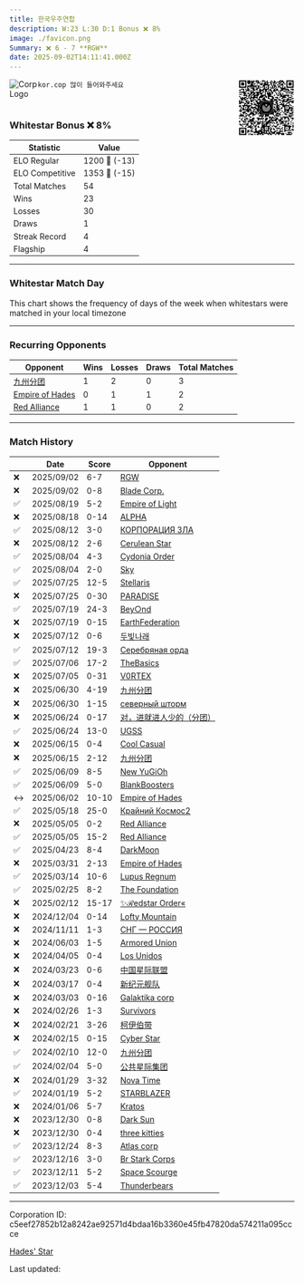 ```yaml
---
title: ​한국우주연합
description: W:23 L:30 D:1 Bonus ❌ 8%
image: ./favicon.png
Summary: ❌ 6 - 7 **RGW**
date: 2025-09-02T14:11:41.000Z
---
```

<head>
<link rel="icon" type="image/x-icon" href="./favicon.ico">
</head>
<img align="left" width="50" height="50" src="./favicon.ico" alt="Corp Logo"><img align="right" width="100" height="100" src="./qr.png" alt="QR Code">

```
kor.cop 많이 들어와주세요
```
<br>

### Whitestar Bonus ❌ 8%

| Statistic | Value |
| --- | --- |
| ELO Regular | 1200 🔻  (-13)|
| ELO Competitive | 1353 🔻  (-15)|
| Total Matches | 54 |
| Wins | 23 |
| Losses | 30 |
| Draws | 1 |
| Streak Record | 4 |
| Flagship | 4 |

---

### Whitestar Match Day

This chart shows the frequency of days of the week when whitestars were matched in your local timezone

<!-- Load Chart.js from jsDelivr CDN -->
<script src="https://cdn.jsdelivr.net/npm/chart.js@4.0.1"></script>

<!-- Create a canvas element where the chart will be rendered -->
<canvas id="myChart" width="400" height="200"></canvas>

<!-- JavaScript code to render the bar chart -->
<script>
    document.addEventListener("DOMContentLoaded", function() {
        // Ensure scanTime is an array; if empty, handle accordingly
        let timestamps = [1756390301,1756376176,1755129764,1755128862,1754553405,1754548606,1753888747,1753868913,1752991774,1752983661,1752507069,1752499554,1751895340,1751895340,1751331043,1751326838,1750836448,1750835547,1750339115,1750329498,1749545283,1749521139,1749023828,1749022626,1748416237,1747136723,1746003554,1746003253,1744965708,1742976862,1741523292,1740024685,1738889686,1732841274,1730884706,1716955418,1711857631,1710761203,1710239885,1709052712,1708515729,1708049360,1707604317,1707122306,1706658323,1706075920,1705236586,1704151736,1703514931,1703487883,1702998126,1702309287,1701864173,1701165413];

        const fontColor = 'rgba(64, 128, 160, 1)';

        // Function to convert Unix timestamps to day of the week (0=Sunday, 6=Saturday)
        function getDayOfWeek(timestamp) {
            return new Date(timestamp * 1000).getDay();
        }

        // Initialize an array to count occurrences for each day of the week
        let dayCounts = [0, 0, 0, 0, 0, 0, 0];

        // Populate the dayCounts array based on the scanTime data
        timestamps.forEach(ts => {
            let dayOfWeek = getDayOfWeek(ts);
            dayCounts[dayOfWeek]++;
        });

        // Chart.js configuration for the bar chart
        const data = {
            labels: ['Sunday', 'Monday', 'Tuesday', 'Wednesday', 'Thursday', 'Friday', 'Saturday'],
            datasets: [{
                data: dayCounts,
                backgroundColor: [
                    'rgba(0, 191, 255, 0.2)',   // Deep Sky Blue (Sunday)
                    'rgba(135, 206, 250, 0.2)', // Light Sky Blue (Monday)
                    'rgba(173, 216, 230, 0.2)', // Light Blue (Tuesday)
                    'rgba(214, 236, 243, 0.2)', // Custom light blue (Wednesday)
                    'rgba(173, 216, 230, 0.2)', // Light Blue (Thursday)
                    'rgba(135, 206, 250, 0.2)', // Light Sky Blue (Friday)
                    'rgba(0, 191, 255, 0.2)'    // Deep Sky Blue (Saturday)
                ],
                borderColor: [
                    'rgba(0, 191, 255, 1)',
                    'rgba(135, 206, 250, 1)',
                    'rgba(173, 216, 230, 1)',
                    'rgba(214, 236, 243, 1)',
                    'rgba(173, 216, 230, 1)',
                    'rgba(135, 206, 250, 1)',
                    'rgba(0, 191, 255, 1)'
                ],
                borderWidth: 1,
                minBarLength: 5
            }]
        };

        const config = {
            type: 'bar',
            data: data,
            options: {
                scales: {
                    y: {
                        beginAtZero: true,
                        ticks: {
                            stepSize: 1,
                            color: fontColor
                        },
                        grid: {
                            color: 'rgba(255, 255, 255, 0.2)'
                        }
                    },
                    x: {
                        ticks: {
                            color: fontColor
                        },
                        grid: {
                            display: false 
                        }
                    }
                },
                plugins: {
                    legend: {
                        display: false
                    }
                }
            }
        };

        // Render the chart
        const ctx = document.getElementById('myChart').getContext('2d');
        const myChart = new Chart(ctx, config);
    });
</script>
    
---
### Recurring Opponents

| Opponent | Wins | Losses | Draws | Total Matches |
| --- | --- | --- | --- | --- |
| [九州分团](https://ws.tsl.rocks/corp/e7374c31c95ba96f5c59c7c1de632517dd4cec2d4680e25e7f34d077133e4d4f/) | 1 | 2 | 0 | 3 |
| [Empire of Hades](https://ws.tsl.rocks/corp/5772c612f584faa0a1fcb0a9a96f08ee4ebba1f4cc1105d95634c651bddf54bf/) | 0 | 1 | 1 | 2 |
| [Red Alliance](https://ws.tsl.rocks/corp/72789009cc9ae3283afaad2d17fcfbd83e52175a6d6e4ec1a7161ef38645b0d8/) | 1 | 1 | 0 | 2 |

---
### Match History

|  | Date | Score | Opponent |
| --- | --- | --- | --- |
| ❌ | 2025/09/02 | 6-7 | [RGW](https://ws.tsl.rocks/corp/48a0b2c0f203025d10d1217dbcc5e27f3e31f56f2c407d61219c24ec88446be7/) |
| ❌ | 2025/09/02 | 0-8 | [Blade Corp\.](https://ws.tsl.rocks/corp/4f115f758a9b28f62e6272f0443baa7e7aaf16801e50275361463f9760a16339/) |
| ✅ | 2025/08/19 | 5-2 | [Empire of Light](https://ws.tsl.rocks/corp/5ca200f11c7f9dedf112be9585982247820f97c82868bacb956c0ef8d19262bc/) |
| ❌ | 2025/08/18 | 0-14 | [ALPHA](https://ws.tsl.rocks/corp/e30ca8011a6277e53ef6e20d413ae271f480b54849c0746d74231c83fdd3acf4/) |
| ✅ | 2025/08/12 | 3-0 | [КОРПОРАЦИЯ ЗЛА](https://ws.tsl.rocks/corp/a62e0c19a9f2c6c172eaf34ce61be29e3e248e7cf2c0cbfe93bcb2f03a7501da/) |
| ❌ | 2025/08/12 | 2-6 | [Cerulean Star](https://ws.tsl.rocks/corp/63d77c8d633b9dec932ad5d0f5a8ceb371b865b1adbb221ed410c5a7ba7df203/) |
| ✅ | 2025/08/04 | 4-3 | [Cydonia Order](https://ws.tsl.rocks/corp/e55f58931b283e38b70e189f9bbc51563a76e2ae541f8b2b207444fb36d5ddf9/) |
| ✅ | 2025/08/04 | 2-0 | [Sky](https://ws.tsl.rocks/corp/9285f76649b8d3ca4faf9a9991522efc7f51d7545a60bc8d12a65e23d548a6f1/) |
| ✅ | 2025/07/25 | 12-5 | [Stellaris](https://ws.tsl.rocks/corp/957f987a0920391d39769d5b2540f55eb7102778a12d395599ed7a4a7985e342/) |
| ❌ | 2025/07/25 | 0-30 | [РARADISЕ](https://ws.tsl.rocks/corp/03c58fc5ec06999aae229fdff322b3b4e29ed65d445af279f69068d3f7180287/) |
| ✅ | 2025/07/19 | 24-3 | [Bey○nd](https://ws.tsl.rocks/corp/cdf595b5b26005e90eabaf16deb2b99a460c6ae1dcdadfd7e275352456bc440f/) |
| ❌ | 2025/07/19 | 0-15 | [EarthFederation](https://ws.tsl.rocks/corp/e1d58bc0b534389adeb45301641e32cdda2af0a1748a0d2ddb52e794db2c6d5b/) |
| ❌ | 2025/07/12 | 0-6 | [두빛나래](https://ws.tsl.rocks/corp/f2ff8c6a1035943d6dbff4062b4546ac2e3c7b2185b1bd986aec34256c2edb7f/) |
| ✅ | 2025/07/12 | 19-3 | [Серебряная орда](https://ws.tsl.rocks/corp/8d4aad97eccabbf26608245f090064005878474e1712d6b08f7328df6075450d/) |
| ✅ | 2025/07/06 | 17-2 | [TheBasics](https://ws.tsl.rocks/corp/8c9069f3ec3e766d51d76851b0d21a0fb065a026e597cfebc7d8cc8cbf2b998f/) |
| ❌ | 2025/07/05 | 0-31 | [V0RTEX](https://ws.tsl.rocks/corp/dfbf2c493d0f00dab04291385bfd5d8b9673e7234e9cdaabddbff84f01ab0272/) |
| ❌ | 2025/06/30 | 4-19 | [九州分团](https://ws.tsl.rocks/corp/e7374c31c95ba96f5c59c7c1de632517dd4cec2d4680e25e7f34d077133e4d4f/) |
| ❌ | 2025/06/30 | 1-15 | [северный шторм](https://ws.tsl.rocks/corp/6f96aa1102eb9f74854d6fec810da14ef1d04b0c3ce3e61044affea7ecb920dc/) |
| ❌ | 2025/06/24 | 0-17 | [对，进就进人少的（分团）](https://ws.tsl.rocks/corp/69a860d3020745a9088fa70fa7ebc4caaa8a6181832961bcd607fbfa627203f3/) |
| ✅ | 2025/06/24 | 13-0 | [UGSS](https://ws.tsl.rocks/corp/06eb95447520936bc87ea4f7c64539563c77a74948291fc7a65b190f2752b4c7/) |
| ❌ | 2025/06/15 | 0-4 | [Cool Casual](https://ws.tsl.rocks/corp/9a2a796d16f4c8e1d525d5964621454c42a10aa6c544766a55463862c9d3b6f0/) |
| ❌ | 2025/06/15 | 2-12 | [九州分团](https://ws.tsl.rocks/corp/e7374c31c95ba96f5c59c7c1de632517dd4cec2d4680e25e7f34d077133e4d4f/) |
| ✅ | 2025/06/09 | 8-5 | [New YuGiOh](https://ws.tsl.rocks/corp/14dfb83015e3c431e3b62aa4d0a6966657e5a34996e34d185efb92f703eda337/) |
| ✅ | 2025/06/09 | 5-0 | [BlankBoosters](https://ws.tsl.rocks/corp/4785b4fb166ccb4b23d12d1041a31d9b52b59e5284bdf5965805338cbc1c2e33/) |
| ↔️ | 2025/06/02 | 10-10 | [Empire of Hades](https://ws.tsl.rocks/corp/5772c612f584faa0a1fcb0a9a96f08ee4ebba1f4cc1105d95634c651bddf54bf/) |
| ✅ | 2025/05/18 | 25-0 | [Крайний Космос2](https://ws.tsl.rocks/corp/ba7e7358d463c03df9ce606344c546237a79463b57a3ba82d10cfb2be770406e/) |
| ❌ | 2025/05/05 | 0-2 | [Red Alliance](https://ws.tsl.rocks/corp/72789009cc9ae3283afaad2d17fcfbd83e52175a6d6e4ec1a7161ef38645b0d8/) |
| ✅ | 2025/05/05 | 15-2 | [Red Alliance](https://ws.tsl.rocks/corp/72789009cc9ae3283afaad2d17fcfbd83e52175a6d6e4ec1a7161ef38645b0d8/) |
| ✅ | 2025/04/23 | 8-4 | [DarkMoon](https://ws.tsl.rocks/corp/90066f3df9499804310418b33334c0ae72f144b5592c4863ac52d2b2eace302a/) |
| ❌ | 2025/03/31 | 2-13 | [Empire of Hades](https://ws.tsl.rocks/corp/5772c612f584faa0a1fcb0a9a96f08ee4ebba1f4cc1105d95634c651bddf54bf/) |
| ✅ | 2025/03/14 | 10-6 | [Lupus Regnum](https://ws.tsl.rocks/corp/5d09edd698e4bd37f80fdeb19605360b985df7035b132f7cf4749dd1390098a9/) |
| ✅ | 2025/02/25 | 8-2 | [The Foundation](https://ws.tsl.rocks/corp/279f86b28e83ff2e41b798bf93f59b0803e62aecd6e7f0caa5c8be3efecf8728/) |
| ❌ | 2025/02/12 | 15-17 | [✨ℛedstar Order«](https://ws.tsl.rocks/corp/01220718f2aba52af83767c0d2e500ff584ec88cd06a8fa451841a5576937e8d/) |
| ❌ | 2024/12/04 | 0-14 | [Lofty Mountain](https://ws.tsl.rocks/corp/1cfc6606e17d524ba0388b273ad6a9e86b23838eb529a2659f03a40702affbf7/) |
| ❌ | 2024/11/11 | 1-3 | [СНГ — РОССИЯ](https://ws.tsl.rocks/corp/075394144fa4e771dc8358886dc461b0ed87d948b46e5d817d29296adf2f11f2/) |
| ❌ | 2024/06/03 | 1-5 | [Armored Union](https://ws.tsl.rocks/corp/4dacc02ca314ab864578421db538b0eb10b0c8c81dc0edd91c5090717d087c7f/) |
| ❌ | 2024/04/05 | 0-4 | [Los Unidos](https://ws.tsl.rocks/corp/963d98b9a64c86c9edc86daabe201f5d7e1f42bbeb0f45671b44a87e0b288e91/) |
| ❌ | 2024/03/23 | 0-6 | [中国星际联盟](https://ws.tsl.rocks/corp/6d595623b3ba17629ed70438d85d84622ba49e733e5d6d57765a9e0a477dfc81/) |
| ❌ | 2024/03/17 | 0-4 | [新纪元舰队](https://ws.tsl.rocks/corp/d36af8af2f097f561de219867c4bfcc83f266642293429cf3fda159792008277/) |
| ❌ | 2024/03/03 | 0-16 | [Galaktika corp](https://ws.tsl.rocks/corp/c37872d1ea085402bf536c707a895610f72dafda4bede848405b7908b4523985/) |
| ❌ | 2024/02/26 | 1-3 | [Survivors](https://ws.tsl.rocks/corp/10eb3bf190162d1f8373394a774ca9fe65faf64b1e98400cceadb7f37028d7b0/) |
| ❌ | 2024/02/21 | 3-26 | [柯伊伯带](https://ws.tsl.rocks/corp/fc3e5142b08821a025c19f7e687a2ba97cc1e728d81555f077feb04f3839c4a0/) |
| ❌ | 2024/02/15 | 0-15 | [Cyber Star](https://ws.tsl.rocks/corp/358bbbde0af23c5f41cdb4fde95bb713989c7812b5a0358f7c34ecceca19916c/) |
| ✅ | 2024/02/10 | 12-0 | [九州分团](https://ws.tsl.rocks/corp/e7374c31c95ba96f5c59c7c1de632517dd4cec2d4680e25e7f34d077133e4d4f/) |
| ✅ | 2024/02/04 | 5-0 | [公共星际集团](https://ws.tsl.rocks/corp/f57faccefed6ab561fa61ac8e6f60708928e3a8b5caa5172c97c2a29348aed37/) |
| ❌ | 2024/01/29 | 3-32 | [Nova Time](https://ws.tsl.rocks/corp/0f1c182652387799cfc3a59082f52a2b01201b13336d84760eab107fb1934ce0/) |
| ✅ | 2024/01/19 | 5-2 | [STARBLAZER](https://ws.tsl.rocks/corp/f7649968be86f892b511b45792945c0b5d262c5322586eba7482c3d61e28ac72/) |
| ❌ | 2024/01/06 | 5-7 | [Kratos](https://ws.tsl.rocks/corp/1a0c5412c9e225a31e3addcb263114f49a6f2ac58041ffda3795db9bba72f23b/) |
| ❌ | 2023/12/30 | 0-8 | [Dark Sun](https://ws.tsl.rocks/corp/41ffd72a8eba70ea3f7f69ce602194b0ee84c7e65be6d2e08b87181de24cc9cf/) |
| ❌ | 2023/12/30 | 0-4 | [three kitties](https://ws.tsl.rocks/corp/04ae72b5736fbdc80a2fe9e4c2baaad3258a1e0ef0acc8122295fb64d6b3d292/) |
| ✅ | 2023/12/24 | 8-3 | [Atlas corp](https://ws.tsl.rocks/corp/e729927db5a5672fcc94357f999bc3b66fa38a624f042543b847f82e7fa890a5/) |
| ✅ | 2023/12/16 | 3-0 | [Br Stark Corps](https://ws.tsl.rocks/corp/bb363d47e9cd8710d6808f6dcc2d270bdf33614e63ea6e0943bb739cde625f27/) |
| ✅ | 2023/12/11 | 5-2 | [Space Scourge](https://ws.tsl.rocks/corp/04ad48264f0fcb63156d90f6ff6dfd55b1ab9321d56144f671a84c0253bccfc1/) |
| ✅ | 2023/12/03 | 5-4 | [Thunderbears](https://ws.tsl.rocks/corp/904c85a40298fe616763ce7bc9ac0534ab1d9dd69151c63308a3906f2eb07d54/) |

---
Corporation ID: c5eef27852b12a8242ae92571d4bdaa16b3360e45fb47820da574211a095ccce

[Hades' Star](https://www.hadesstar.com)
<script src="/assets/localtime.js"></script>
<div>
  Last updated: <span class="last-updated-date" data-unix-time="1756822301"></span>
</div>